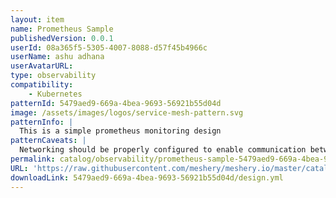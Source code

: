 ```yaml
---
layout: item
name: Prometheus Sample
publishedVersion: 0.0.1
userId: 08a365f5-5305-4007-8088-d57f45b4966c
userName: ashu adhana
userAvatarURL: 
type: observability
compatibility: 
    - Kubernetes
patternId: 5479aed9-669a-4bea-9693-56921b55d04d
image: /assets/images/logos/service-mesh-pattern.svg
patternInfo: |
  This is a simple prometheus monitoring design
patternCaveats: |
  Networking should be properly configured to enable communication between the frontend and backend components of the app.
permalink: catalog/observability/prometheus-sample-5479aed9-669a-4bea-9693-56921b55d04d.html
URL: 'https://raw.githubusercontent.com/meshery/meshery.io/master/catalog/5479aed9-669a-4bea-9693-56921b55d04d/0.0.1/design.yml'
downloadLink: 5479aed9-669a-4bea-9693-56921b55d04d/design.yml
---
```

